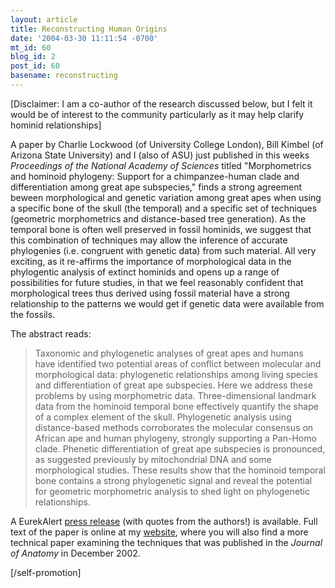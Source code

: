 ```yaml
---
layout: article
title: Reconstructing Human Origins
date: '2004-03-30 11:11:54 -0700'
mt_id: 60
blog_id: 2
post_id: 60
basename: reconstructing
---
```

[Disclaimer: I am a co-author of the research discussed below, but I felt it would be of interest to the community particularly as it may help clarify hominid relationships]

A paper by Charlie Lockwood (of University College London), Bill Kimbel (of Arizona State University) and I (also of ASU) just published in this weeks <i>Proceedings of the National Academy of Sciences</i> titled "Morphometrics and hominoid phylogeny: Support for a chimpanzee-human clade and differentiation among great ape subspecies," finds a strong agreement beween morphological and genetic variation among great apes when using a specific bone of the skull (the temporal) and a specific set of techniques (geometric morphometrics and distance-based tree generation). As the temporal bone is often well preserved in fossil hominids, we suggest that this combination of techniques may allow the inference of accurate phylogenies (i.e. congruent with genetic data) from such material. All very exciting, as it re-affirms the importance of morphological data in the phylogentic analysis of extinct hominids and opens up a range of possibilities for future studies, in that we feel reasonably confident that morphological trees thus derived using fossil material have a strong relationship to the patterns we would get if genetic data were available from the fossils.

<!--more-->

The abstract reads:
<blockquote>Taxonomic and phylogenetic analyses of great apes and humans have identified two potential areas of conflict between molecular and morphological data: phylogenetic relationships among living species and differentiation of great ape subspecies. Here we address these problems by using morphometric data. Three-dimensional landmark data from the hominoid temporal bone effectively quantify the shape of a complex element of the skull. Phylogenetic analysis using distance-based methods corroborates the molecular consensus on African ape and human phylogeny, strongly supporting a Pan-Homo clade. Phenetic differentiation of great ape subspecies is pronounced, as suggested previously by mitochondrial DNA and some morphological studies. These results show that the hominoid temporal bone contains a strong phylogenetic signal and reveal the potential for geometric morphometric analysis to shed light on phylogenetic relationships.</blockquote>

A EurekAlert <a href="http://www.eurekalert.org/pub_releases/2004-03/asu-pmo033004.php" target="_blank">press release</a> (with quotes from the authors!) is available. Full text of the paper is online at my <a href="http://www.public.asu.edu/~jmlynch/" target="_blank">website</a>, where you will also find a more technical paper examining the techniques that was published in the <i>Journal of Anatomy</i> in December 2002.

[/self-promotion]
